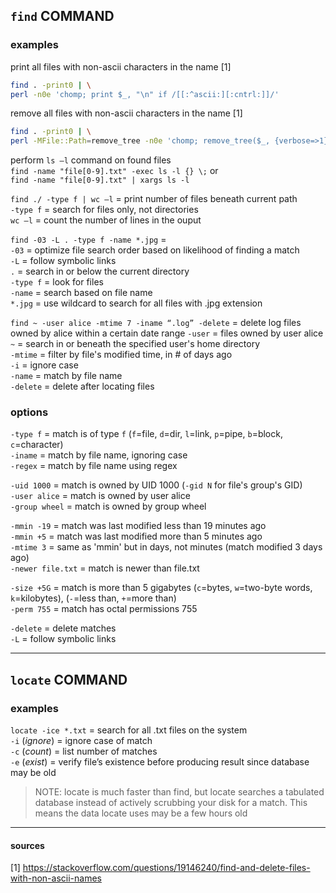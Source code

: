 
## `find` COMMAND

### examples

print all files with non-ascii characters in the name [1]
```bash
find . -print0 | \
perl -n0e 'chomp; print $_, "\n" if /[[:^ascii:][:cntrl:]]/'
```

remove all files with non-ascii characters in the name [1]
```bash
find . -print0 | \
perl -MFile::Path=remove_tree -n0e 'chomp; remove_tree($_, {verbose=>1}) if /[[:^ascii:][:cntrl:]]/'
```

perform `ls –l` command on found files  
`find -name "file[0-9].txt" -exec ls -l {} \;` or  
`find -name "file[0-9].txt" | xargs ls -l` 

`find ./ -type f | wc –l` = print number of files beneath current path  
                `-type f` = search for files only, not directories  
                `wc –l`   = count the number of lines in the ouput

`find -03 -L . -type f -name *.jpg` =  
                          `-03`     = optimize file search order based on likelihood of finding a match  
                          `-L`      = follow symbolic links  
                          `.`       = search in or below the current directory  
                          `-type f` = look for files  
                          `-name`   = search based on file name  
                          `*.jpg`   = use wildcard to search for all files with .jpg extension 

`find ~ -user alice -mtime 7 -iname “.log” -delete` = delete log files owned by alice within a certain date range
                                          `-user`   = files owned by user alice  
                                          `~`       = search in or beneath the specified user's home directory  
                                          `-mtime`  = filter by file's modified time, in # of days ago  
                                          `-i`      = ignore case  
                                          `-name`   = match by file name  
                                          `-delete` = delete after locating files

### options 

`-type f` = match is of type `f` (`f`=file, `d`=dir, `l`=link, `p`=pipe, `b`=block, `c`=character)  
`-iname`  = match by file name, ignoring case  
`-regex`  = match by file name using regex

`-uid 1000`    = match is owned by UID 1000 (`-gid N` for file's group's GID)  
`-user alice`  = match is owned by user alice  
`-group wheel` = match is owned by group wheel 

`-mmin -19`       = match was last modified less than 19 minutes ago  
`-mmin +5`        = match was last modified more than 5 minutes ago  
`-mtime 3`        = same as 'mmin' but in days, not minutes (match modified 3 days ago)  
`-newer file.txt` = match is newer than file.txt

`-size +5G` = match is more than 5 gigabytes (`c`=bytes, `w`=two-byte words, `k`=kilobytes), (`-`=less than, `+`=more than)  
`-perm 755` = match has octal permissions 755

`-delete` = delete matches  
`-L`      = follow symbolic links

---
## `locate` COMMAND

### examples

`locate -ice *.txt` = search for all .txt files on the system  
    `-i` (*ignore*) = ignore case of match  
    `-c` (*count*)  = list number of matches  
    `-e` (*exist*)  = verify file’s existence before producing result since database may be old  

> NOTE: locate is much faster than find, but locate searches a tabulated database instead of actively scrubbing your disk for a match.
        This means the data locate uses may be a few hours old  

---
#### sources

[1] https://stackoverflow.com/questions/19146240/find-and-delete-files-with-non-ascii-names

